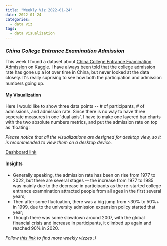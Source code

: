 ```yaml
---
title: "Weekly Viz 2022-01-24"
date: 2022-01-24
categories:
  - data viz
tags:
  - data visualization
---
```


### *China College Entrance Examination Admission*

This week I found a dataset about [China College Entrance Examination Admission](https://www.kaggle.com/g9g99g9g/china-college-entrance-examination-admission) on Kaggle. I have always been told that the college admission rate has gone up a lot over time in China, but never looked at the data closely. It's really suprising to see how both the participation and admission numbers going up.  

#### My Visualization

Here I would like to show three data points -- # of participants, # of admissions, and admission rate. Since there is no way to have three seperate measures in one 'dual axis', I have to make one layered bar charts with the two absolute numbers metrics, and put the admission rate on top as 'floating'.  

*Please notice that all the visualizations are designed for desktop view, so it is recommended to view them on a desktop device.*  

<div class='tableauPlaceholder' id='viz1643095053059' style='position: relative'>
  <object class='tableauViz'  style='display:none;'>
    <param name='host_url' value='https%3A%2F%2Fpublic.tableau.com%2F' />
    <param name='embed_code_version' value='3' />
    <param name='site_root' value='' />
    <param name='name' value='20220124ChinaCollegeEntranceExaminationAdmission1977-2020&#47;ChinaCollegeEntranceExaminationAdmission1977-2020' />
    <param name='tabs' value='no' />
    <param name='toolbar' value='yes' />
    <param name='animate_transition' value='yes' />
    <param name='display_static_image' value='yes' />
    <param name='display_spinner' value='yes' />
    <param name='display_overlay' value='yes' />
    <param name='display_count' value='yes' />
    <param name='language' value='en-US' />
    <param name='filter' value='publish=yes' />
  </object></div>             
  <script type='text/javascript'>        
  var divElement = document.getElementById('viz1643095053059');    
  var vizElement = divElement.getElementsByTagName('object')[0];              
  if ( divElement.offsetWidth > 800 ) { vizElement.style.width='800px';vizElement.style.height='627px';} else if ( divElement.offsetWidth > 500 ) { vizElement.style.width='800px';vizElement.style.height='627px';} else { vizElement.style.width='100%';vizElement.style.height='727px';}                   
  var scriptElement = document.createElement('script');      
  scriptElement.src = 'https://public.tableau.com/javascripts/api/viz_v1.js'; 
  vizElement.parentNode.insertBefore(scriptElement, vizElement);            
</script>
  
[Dashboard link](https://public.tableau.com/views/20220124ChinaCollegeEntranceExaminationAdmission1977-2020/ChinaCollegeEntranceExaminationAdmission1977-2020?:language=en-US&publish=yes&:display_count=n&:origin=viz_share_link)
  
#### Insights
* Generally speaking, the admission rate has been on rise from 1977 to 2022, but there are several stages -- the increase from 1977 to 1985 was mainly due to the decrease in participants as the re-started college entrance examnination attracted people from all ages in the first several years; 
* Then after some fluctuation, there was a big jump from ~30% to 50%+ in 1999, due to the university admission expansion policy started that year;  
* Though there was some slowdown around 2007, with the global financial crisis and increase in participants, it climbed up again and reached 90% in 2020.  
 
*Follow [this link](https://yudong-94.github.io/personal-website/project/WeeklyViz2022/) to find more weekly vizzes :)*

